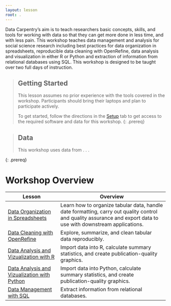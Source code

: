 ```yaml
---
layout: lesson
root: .
---
```


Data Carpentry’s aim is to teach researchers basic concepts, skills, and tools for working
with data so that they can get more done in less time, and with less pain. This workshop
teaches data management and analysis for social science research including best practices for data organization 
in spreadsheets, reproducible data cleaning with OpenRefine, data analysis and visualization in either R or Python
and extraction of information from relational databases using SQL. This workshop is designed to 
be taught over two full days of instruction.

> ## Getting Started
>
> This lesson assumes no prior experience with the tools covered in the workshop. 
> Participants should bring their laptops and plan to participate actively. 
> 
> To get started, follow the directions in the [Setup](setup/) tab to 
> get access to the required software and data for this workshop.
{: .prereq}

> ## Data
> 
> This workshop uses data from . . .
>
{: .prereq} 

# Workshop Overview 

| Lesson    | Overview |
| ------- | ---------- |
| [Data Organization in Spreadsheets](https://datacarpentry.github.io/spreadsheets-socialsci/) | Learn how to organize tabular data, handle date formatting, carry out quality control and quality assurance and export data to use with downstream applications. |
| [Data Cleaning with OpenRefine](https://datacarpentry.github.io/openrefine-socialsci/) | Explore, summarize, and clean tabular data reproducibly. |
| [Data Analysis and Vizualization with R](https://datacarpentry.github.io/r-socialsci) | Import data into R, calculate summary statistics, and create publication-quality graphics.|
| [Data Analysis and Vizualization with Python](https://datacarpentry.github.io/python-socialsci/) | Import data into Python, calculate summary statistics, and create publication-quality graphics.|
| [Data Management with SQL](https://datacarpentry.github.io/sql-socialsci/) | Extract information from relational databases. |
